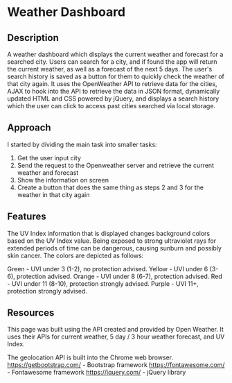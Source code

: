 # Weather Dashboard

## Description

A weather dashboard which displays the current weather and forecast for a searched city. Users can search for a city, and if found the app will return the current weather, as well as a forecast of the next 5 days. The user's search history is saved as a button for them to quickly check the weather of that city again. It uses the OpenWeather API to retrieve data for the cities, AJAX to hook into the API to retrieve the data in JSON format, dynamically updated HTML and CSS powered by jQuery, and displays a search history which the user can click to access past cities searched via local storage. 

## Approach

I started by dividing the main task into smaller tasks:
1. Get the user input city
2. Send the request to the Openweather server and retrieve the current weather and forecast
3. Show the information on screen
4. Create a button that does the same thing as steps 2 and 3 for the weather in that city again

## Features

The UV Index information that is displayed changes background colors based on the UV Index value. Being exposed to strong ultraviolet rays for extended periods of time can be dangerous, causing sunburn and possibly skin cancer. The colors are depicted as follows:

Green - UVI under 3 (1-2), no protection advised.
Yellow - UVI under 6 (3-6), protection advised.
Orange - UVI under 8 (6-7), protection advised.
Red - UVI under 11 (8-10), protection strongly advised.
Purple - UVI 11+, protection strongly advised.

## Resources
This page was built using the API created and provided by Open Weather. It uses their APIs for current weather, 5 day / 3 hour weather forecast, and UV Index.

The geolocation API is built into the Chrome web browser.
https://getbootstrap.com/ - Bootstrap framework
https://fontawesome.com/ - Fontawesome framework
https://jquery.com/ - jQuery library